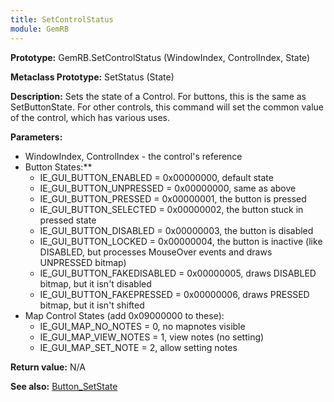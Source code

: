 ```yaml
---
title: SetControlStatus
module: GemRB
---
```


**Prototype:** GemRB.SetControlStatus (WindowIndex, ControlIndex, State)

**Metaclass Prototype:** SetStatus (State)

**Description:** Sets the state of a Control. For buttons, this is the 
same as SetButtonState.
For other controls, this command will set the common value of the 
control, which has various uses.

**Parameters:**
  * WindowIndex, ControlIndex - the control's reference
  * Button States:**
    * IE_GUI_BUTTON_ENABLED    = 0x00000000, default state
    * IE_GUI_BUTTON_UNPRESSED  = 0x00000000, same as above
    * IE_GUI_BUTTON_PRESSED    = 0x00000001, the button is pressed
    * IE_GUI_BUTTON_SELECTED   = 0x00000002, the button stuck in pressed state
    * IE_GUI_BUTTON_DISABLED   = 0x00000003, the button is disabled 
    * IE_GUI_BUTTON_LOCKED     = 0x00000004, the button is inactive (like DISABLED, but processes MouseOver events and draws UNPRESSED bitmap)
    * IE_GUI_BUTTON_FAKEDISABLED = 0x00000005, draws DISABLED bitmap, but it isn't disabled
    * IE_GUI_BUTTON_FAKEPRESSED = 0x00000006, draws PRESSED bitmap, but it isn't shifted
  * Map Control States (add 0x09000000 to these):
    * IE_GUI_MAP_NO_NOTES   =  0, no mapnotes visible
    * IE_GUI_MAP_VIEW_NOTES =  1, view notes (no setting)
    * IE_GUI_MAP_SET_NOTE   =  2, allow setting notes

**Return value:** N/A

**See also:** [Button_SetState](Button_SetState.md)

